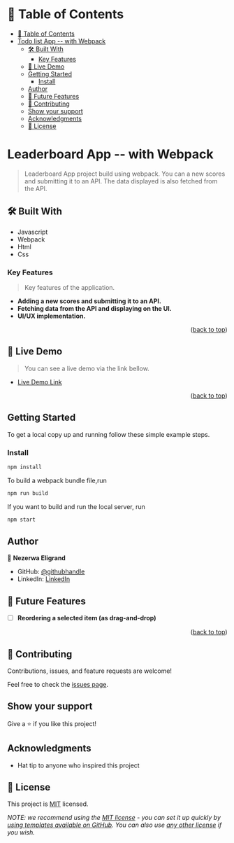 <!-- <a name="readme-top"></a> -->

<!-- TABLE OF CONTENTS -->

# 📗 Table of Contents

- [📗 Table of Contents](#table-of-contents)
- [Todo list App -- with Webpack ](#todo-list-app--with-webpack)
  - [🛠 Built With ](#built-with)
    - [Key Features ](#key-features)
  - [🚀 Live Demo ](#live-demo)
  - [Getting Started ](#getting-started)
    - [Install ](#install)
  - [Author ](#author)
  - [🔭 Future Features ](#future-features)
  - [🤝 Contributing ](#contributing)
  - [Show your support ](#show-your-support)
  - [Acknowledgments ](#acknowledgments)
  - [📝 License ](#license)

<!-- PROJECT DESCRIPTION -->

# Leaderboard App -- with Webpack <a name="todo-list-app--with-webpack"></a>

> Leaderboard App project build using webpack. You can a new scores and submitting it to an API. The data displayed is also fetched from the API.

## 🛠 Built With <a name="built-with"></a>

- Javascript
- Webpack
- Html
- Css

<!-- Features -->

### Key Features <a name="key-features"></a>

> Key features of the application.

- **Adding a new scores and submitting it to an API.**
- **Fetching data from the API and displaying on the UI.**
- **UI/UX implementation.**

<p align="right">(<a href="#readme-top">back to top</a>)</p>

<!-- LIVE DEMO -->

## 🚀 Live Demo <a name="live-demo"></a>

> You can see a live demo via the link bellow.

- [Live Demo Link](https://Nezerwa.github.io/leaderboard-project/dist)

<p align="right">(<a href="#readme-top">back to top</a>)</p>

<!-- GETTING STARTED -->

## Getting Started <a name="getting-started"></a>

To get a local copy up and running follow these simple example steps.

### Install <a name="install"></a>

```js
npm install
```

To build a webpack bundle file,run

```js
npm run build
```

If you want to build and run the local server, run

```js
npm start
```

## Author <a name="author"></a>

👤 **Nezerwa Eligrand**

- GitHub: [@githubhandle](https://github.com/Nezerwa)
- LinkedIn: [LinkedIn](https://linkedin.com/in/eligrand-nezerwa)

<!-- FUTURE FEATURES -->

## 🔭 Future Features <a name="future-features"></a>

- [ ] **Reordering a selected item (as drag-and-drop)**

<p align="right">(<a href="#readme-top">back to top</a>)</p>

## 🤝 Contributing <a name="contributing"></a>

Contributions, issues, and feature requests are welcome!

Feel free to check the [issues page](../../issues/).

## Show your support <a name="support"></a>

Give a ⭐️ if you like this project!

## Acknowledgments <a name="acknowledgements"></a>

- Hat tip to anyone who inspired this project

## 📝 License <a name="license"></a>

This project is [MIT](./MIT.md) licensed.

_NOTE: we recommend using the [MIT license](https://choosealicense.com/licenses/mit/) - you can set it up quickly by [using templates available on GitHub](https://docs.github.com/en/communities/setting-up-your-project-for-healthy-contributions/adding-a-license-to-a-repository). You can also use [any other license](https://choosealicense.com/licenses/) if you wish._

<a name="readme-top"></a>
